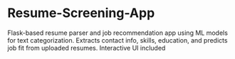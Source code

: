 # Resume-Screening-App
Flask-based resume parser and job recommendation app using ML models for text categorization. Extracts contact info, skills, education, and predicts job fit from uploaded resumes. Interactive UI included
